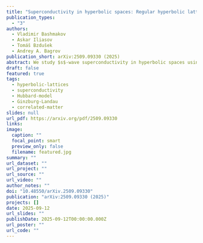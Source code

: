 ```yaml
---
title: "Superconductivity in hyperbolic spaces: Regular hyperbolic lattices and Ginzburg-Landau theory"
publication_types:
  - "3"
authors:
  - Vladimir Bashmakov
  - Askar Iliasov
  - Tomáš Bzdušek
  - Andrey A. Bagrov
publication_short: arXiv:2509.09330 (2025)
abstract: We study $s$-wave superconductivity in hyperbolic spaces using the Bogoliubov-de Gennes theory for discrete hyperbolic lattices and the Ginzburg-Landau theory for the continuous hyperbolic plane. Hyperbolic lattices maintain a finite fraction of boundary sites regardless of system size, thus fundamentally altering superconductivity through enhanced boundary effects absent in flat space. Within the BCS framework for hyperbolic lattices, uniform systems reproduce standard bulk behavior, whereas finite systems with open boundaries, studied through exact diagonalization and Cayley-tree approximations, exhibit boundary-enhanced superconductivity and boundary-only superconducting states that persist above the bulk critical temperature. Numerical studies further reveal that boundary termination critically determines superconducting properties; in particular, rough boundaries with dangling bonds generate zero-energy modes that raise critical temperatures by several times relative to smooth boundaries. Turning to the complementary Ginzburg-Landau analysis of the hyperbolic plane, we find that finite geometries permit radial variations of the condensate absent in infinite space. Owing to the interplay between coherence length and curvature radius, the theory exhibits two types of superconductivity even without magnetic fields, with vortices replaced by lines of vanishing order parameter in the nontrivial type. Our findings establish hyperbolic geometry as a platform for engineering boundary-controlled superconductivity, opening new directions for physics in curved spaces in condensed matter and holography.
draft: false
featured: true
tags:
  - hyperbolic-lattices
  - superconductivity
  - Hubbard-model
  - Ginzburg-Landau
  - correlated-matter
slides: null
url_pdf: https://arxiv.org/pdf/2509.09330
links:
image:
  caption: ""
  focal_point: smart
  preview_only: false
  filename: featured.jpg
summary: ""
url_dataset: ""
url_project: ""
url_source: ""
url_video: ""
author_notes: ""
doi: "10.48550/arXiv.2509.09330"
publication: "arXiv:2509.09330 (2025)"
projects: []
date: 2025-09-12
url_slides: ""
publishDate: 2025-09-12T00:00:00.000Z
url_poster: ""
url_code: ""
---
```

